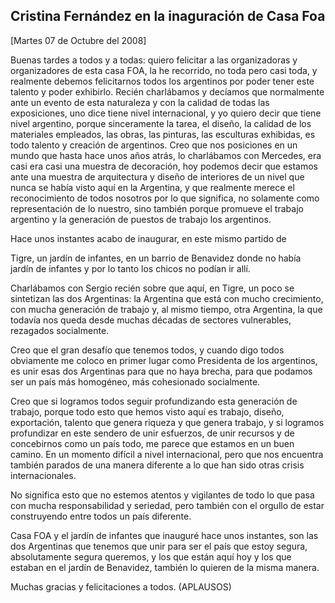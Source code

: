 Cristina Fernández en la inaguración de Casa Foa
------------------------------------------------

[Martes 07 de Octubre del 2008]

Buenas tardes a todos y a todas: quiero felicitar a las organizadoras y
organizadores de esta casa FOA, la he recorrido, no toda pero casi toda,
y realmente debemos felicitarnos todos los argentinos por poder tener
este talento y poder exhibirlo. Recién charlábamos y decíamos que
normalmente ante un evento de esta naturaleza y con la calidad de todas
las exposiciones, uno dice tiene nivel internacional, y yo quiero decir
que tiene nivel argentino, porque sinceramente la tarea, el diseño, la
calidad de los materiales empleados, las obras, las pinturas, las
esculturas exhibidas, es todo talento y creación de argentinos. Creo que
nos posiciones en un mundo que hasta hace unos años atrás, lo
charlábamos con Mercedes, era casi era casi una muestra de decoración,
hoy podemos decir que estamos ante una muestra de arquitectura y diseño
de interiores de un nivel que nunca se había visto aquí en la Argentina,
y que realmente merece el reconocimiento de todos nosotros por lo que
significa, no solamente como representación de lo nuestro, sino también
porque promueve el trabajo argentino y la generación de puestos de
trabajo los argentinos.  

Hace unos instantes acabo de inaugurar, en este mismo partido de

Tigre, un jardín de infantes, en un barrio de Benavidez donde no había
jardín de infantes y por lo tanto los chicos no podían ir allí.

Charlábamos con Sergio recién sobre que aquí, en Tigre, un poco se
sintetizan las dos Argentinas: la Argentina que está con mucho
crecimiento, con mucha generación de trabajo y, al mismo tiempo, otra
Argentina, la que todavía nos queda desde muchas décadas de sectores
vulnerables, rezagados socialmente.

Creo que el gran desafío que tenemos todos, y cuando digo todos
obviamente me coloco en primer lugar como Presidenta de los argentinos,
es unir esas dos Argentinas para que no haya brecha, para que podamos
ser un país más homogéneo, más cohesionado socialmente.

Creo que si logramos todos seguir profundizando esta generación de
trabajo, porque todo esto que hemos visto aquí es trabajo, diseño,
exportación, talento que genera riqueza y que genera trabajo, y si
logramos profundizar en este sendero de unir esfuerzos, de unir recursos
y de concebirnos como un país todo, me parece que estamos en un buen
camino. En un momento difícil a nivel internacional, pero que nos
encuentra también parados de una manera diferente a lo que han sido
otras crisis internacionales.

No significa esto que no estemos atentos y vigilantes de todo lo que
pasa con mucha responsabilidad y seriedad, pero también con el orgullo
de estar construyendo entre todos un país diferente.

Casa FOA y el jardín de infantes que inauguré hace unos instantes, son
las dos Argentinas que tenemos que unir para ser el país que estoy
segura, absolutamente segura queremos, y los que están aquí hoy y los
que estaban en el jardín de Benavidez, también lo quieren de la misma
manera.

Muchas gracias y felicitaciones a todos. (APLAUSOS)

    
